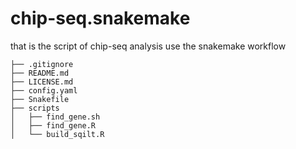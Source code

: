 # chip-seq.snakemake
that is the script of chip-seq analysis use the snakemake workflow

```shell
├── .gitignore
├── README.md
├── LICENSE.md
├── config.yaml
├── Snakefile
├── scripts
│   ├── find_gene.sh
│   ├── find_gene.R
│   └── build_sqilt.R   
